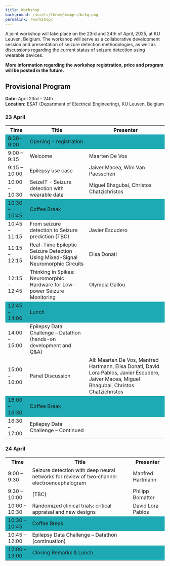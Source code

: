 ```yaml
---
title: Workshop
background: /assets/theme/images/bckg.png
permalink: /workshop/
---
```


A joint workshop will take place on the 23rd and 24th of April, 2025, at KU Leuven, Belgium. The workshop will serve as a collaborative development session and presentation of seizure detection methodologies, as well as discussions regarding the current status of seizure detection using wearable devices.


**More information regarding the workshop registration, price and program will be posted in the future.**


## Provisional Program

**Date:** April 23rd – 24th  
**Location:** ESAT (Department of Electrical Engineering), KU Leuven, Belgium  

### 23 April

<table>
    <tr>
        <th>Time</th>
        <th>Title</th>
        <th>Presenter</th>
    </tr>
    <tr style="background-color:rgb(30, 170, 180); height: 2px;"><td>8:30-9:00</td><td>Opening - registration</td><td></td></tr>
    <tr><td>9:00 – 9:15</td><td>Welcome</td><td>Maarten De Vos</td></tr>
    <tr><td>9:15 – 10:00</td><td>Epilepsy use case</td><td>Jaiver Macea, Wim Van Paesschen</td></tr>
    <tr><td>10:00 – 10:30</td><td>SeizeIT - Seizure detection with wearable data</td><td>Miguel Bhagubai, Christos Chatzichristos</td></tr>
    <tr style="background-color:rgb(30, 170, 180); height: 2px;"><td>10:30 – 10:45</td><td>Coffee Break</td><td></td></tr>
    <tr><td>10:45 – 11:15</td><td>From seizure detection to Seizure prediction (TBC)</td><td>Javier Escudero</td></tr>
    <tr><td>11:15 – 12:15</td><td>Real-Time Epileptic Seizure Detection Using Mixed-Signal Neuromorphic Circuits</td><td>Elisa Donati</td></tr>
    <tr><td>12:15 – 12:45</td><td>Thinking in Spikes: Neuromorphic Hardware for Low-power Seizure Monitoring</td><td>Olympia Gallou</td></tr>
    <tr style="background-color:rgb(30, 170, 180); height: 2px;"><td>12:45 – 14:00</td><td>Lunch</td><td></td></tr>
    <tr><td>14:00 – 15:00</td><td>Epilepsy Data Challenge – Datathon (hands-on development and Q&A)</td><td></td></tr>
    <tr><td>15:00 – 16:00</td><td>Panel Discussion</td><td>All: Maarten De Vos, Manfred Hartmann, Elisa Donati, David Lora Pablos, Javier Escudero, Jaiver Macea, Miguel Bhagubai, Christos Chatzichristos</td></tr>
    <tr style="background-color:rgb(30, 170, 180); height: 2px;"><td>16:00 – 16:30</td><td>Coffee Break</td><td></td></tr>
    <tr><td>16:30 – 17:00</td><td>Epilepsy Data Challenge – Continued</td><td></td></tr>
</table>


### 24 April

<table>
    <tr>
        <th>Time</th>
        <th>Title</th>
        <th>Presenter</th>
    </tr>
    <tr><td>9:00 – 9:30</td><td>Seizure detection with deep neural networks for review of two‐channel electroencephalogram</td><td>Manfred Hartmann</td></tr>
    <tr><td>9:30 – 10:00</td><td>(TBC)</td><td>Philipp Bomatter</td></tr>
    <tr><td>10:00 – 10:30</td><td>Randomized clinical trials: critical appraisal and new designs</td><td>David Lora Pablos</td></tr>
    <tr style="background-color:rgb(30, 170, 180); height: 2px;"><td>10:30 – 10:45</td><td>Coffee Break</td><td></td></tr>
    <tr><td>10:45 – 12:00</td><td>Epilepsy Data Challenge – Datathon (continuation)</td><td></td></tr>
    <tr style="background-color:rgb(30, 170, 180); height: 2px;"><td>12:00 – 13:00</td><td>Closing Remarks & Lunch</td><td></td></tr>
</table>
